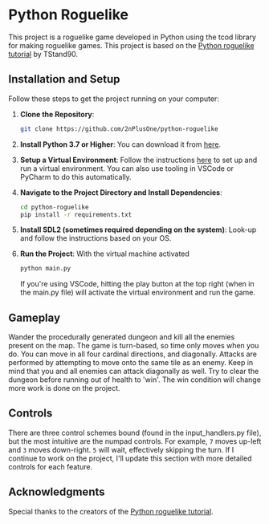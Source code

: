 # Python Roguelike

This project is a roguelike game developed in Python using the tcod library for making roguelike games. This project is based on the [Python roguelike tutorial](http://www.rogueliketutorials.com/tutorials/tcod/v2/) by TStand90.

## Installation and Setup

Follow these steps to get the project running on your computer:

1. **Clone the Repository**:
   ```bash
   git clone https://github.com/2nPlusOne/python-roguelike
   ```

2. **Install Python 3.7 or Higher**: You can download it from [here](https://www.python.org/downloads/).

3. **Setup a Virtual Environment**:
   Follow the instructions [here](https://docs.python.org/3/library/venv.html) to set up and run a virtual environment. You can also use tooling in VSCode or PyCharm to do this automatically.

4. **Navigate to the Project Directory and Install Dependencies**:
   ```bash
   cd python-roguelike
   pip install -r requirements.txt
   ```

5. **Install SDL2 (sometimes required depending on the system)**: Look-up and follow the instructions based on your OS.

6. **Run the Project**:
   With the virtual machine activated
   ```bash
   python main.py
   ```

   If you're using VSCode, hitting the play button at the top right (when in the main.py file) will activate the virtual environment and run the game.

## Gameplay

Wander the procedurally generated dungeon and kill all the enemies present on the map. The game is turn-based, so time only moves when you do. You can move in all four cardinal directions, and diagonally. Attacks are performed by attempting to move onto the same tile as an enemy. Keep in mind that you and all enemies can attack diagonally as well. Try to clear the dungeon before running out of health to 'win'. The win condition will change more work is done on the project.

## Controls

There are three control schemes bound (found in the input_handlers.py file), but the most intuitive are the numpad controls. For example, `7` moves up-left and `3` moves down-right. `5` will wait, effectively skipping the turn. If I continue to work on the project, I'll update this section with more detailed controls for each feature.

## Acknowledgments

Special thanks to the creators of the [Python roguelike tutorial](http://www.rogueliketutorials.com/tutorials/tcod/v2/).
